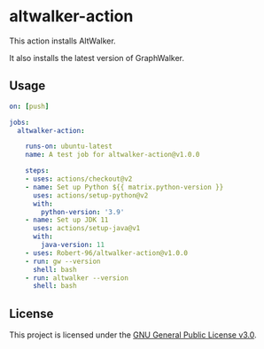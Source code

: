 # altwalker-action

This action installs AltWalker.

It also installs the latest version of GraphWalker.

## Usage

```yml
on: [push]

jobs:
  altwalker-action:

    runs-on: ubuntu-latest
    name: A test job for altwalker-action@v1.0.0

    steps:
    - uses: actions/checkout@v2
    - name: Set up Python ${{ matrix.python-version }}
      uses: actions/setup-python@v2
      with:
        python-version: '3.9'
    - name: Set up JDK 11
      uses: actions/setup-java@v1
      with:
        java-version: 11
    - uses: Robert-96/altwalker-action@v1.0.0
    - run: gw --version
      shell: bash
    - run: altwalker --version
      shell: bash
```

## License

This project is licensed under the [GNU General Public License v3.0](https://github.com/Robert-96/altwalker-action/blob/main/LICENSE).